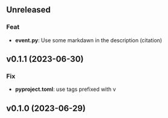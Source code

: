 ## Unreleased

### Feat

- **event.py**: Use some markdawn in the description (citation)

## v0.1.1 (2023-06-30)

### Fix

- **pyproject.toml**: use tags prefixed with v

## v0.1.0 (2023-06-29)

